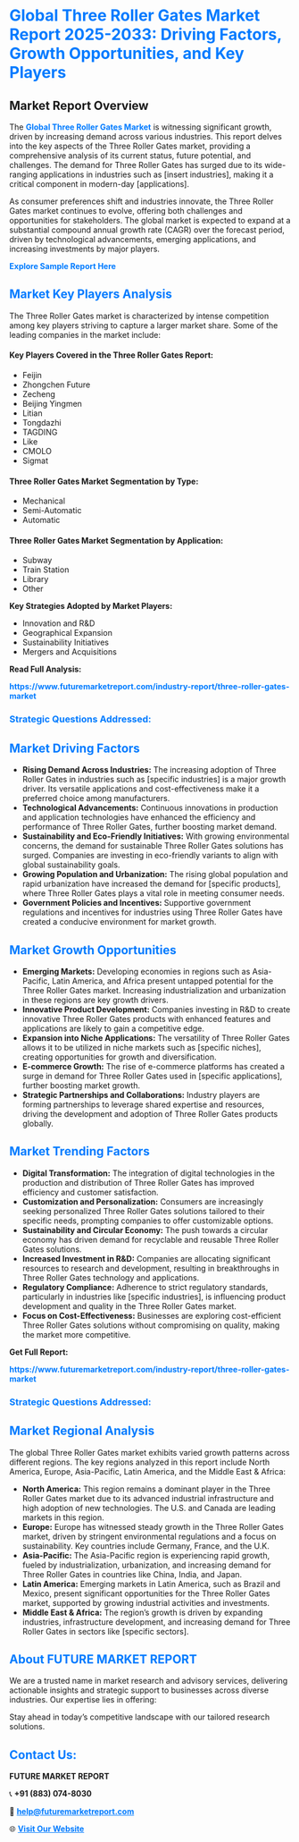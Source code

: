 <h1 style="color: #007BFF;">Global Three Roller Gates Market Report 2025-2033: Driving Factors, Growth Opportunities, and Key Players</h1>

<section id="overview">
<h2>Market Report Overview</h2>
<p>The <a href="https://www.futuremarketreport.com/industry-report/three-roller-gates-market" style="color: #007BFF; text-decoration: none;"><strong>Global Three Roller Gates Market</strong></a> is witnessing significant growth, driven by increasing demand across various industries. This report delves into the key aspects of the Three Roller Gates market, providing a comprehensive analysis of its current status, future potential, and challenges. The demand for Three Roller Gates has surged due to its wide-ranging applications in industries such as [insert industries], making it a critical component in modern-day [applications].</p>
<p>As consumer preferences shift and industries innovate, the Three Roller Gates market continues to evolve, offering both challenges and opportunities for stakeholders. The global market is expected to expand at a substantial compound annual growth rate (CAGR) over the forecast period, driven by technological advancements, emerging applications, and increasing investments by major players.</p>
</section>

<section id="overview">
<p><a href="https://www.futuremarketreport.com/request-sample/reportId=36623" style="color: #007BFF; text-decoration: none;"><strong>Explore Sample Report Here</strong></a></p>
</section>

<section id="key-players">
<h2 style="color: #007BFF;">Market Key Players Analysis</h2>
<p>The Three Roller Gates market is characterized by intense competition among key players striving to capture a larger market share. Some of the leading companies in the market include:</p>
<h4>Key Players Covered in the Three Roller Gates Report:</h4>
<ul><li>Feijin</li><li>Zhongchen Future</li><li>Zecheng</li><li>Beijing Yingmen</li><li>Litian</li><li>Tongdazhi</li><li>TAGDING</li><li>Like</li><li>CMOLO</li><li>Sigmat</li></ul>
<h4>Three Roller Gates Market Segmentation by Type:</h4>
<ul><li>Mechanical</li><li>Semi-Automatic</li><li>Automatic</li></ul>

<h4>Three Roller Gates Market Segmentation by Application:</h4>
<ul><li>Subway</li><li>Train Station</li><li>Library</li><li>Other</li></ul>
<p><strong>Key Strategies Adopted by Market Players:</strong></p>
<ul>
<li>Innovation and R&D</li>
<li>Geographical Expansion</li>
<li>Sustainability Initiatives</li>
<li>Mergers and Acquisitions</li>
</ul>
</section>

<section>
<p><strong>Read Full Analysis: </strong></p><a href="https://www.futuremarketreport.com/industry-report/three-roller-gates-market" style="color: #007BFF; text-decoration: none;"><strong>https://www.futuremarketreport.com/industry-report/three-roller-gates-market</strong></a>
<h3 style="color: #007BFF;">Strategic Questions Addressed:</h3>
</section>

<section id="driving-factors">
<h2 style="color: #007BFF;">Market Driving Factors</h2>
<ul>
<li><strong>Rising Demand Across Industries:</strong> The increasing adoption of Three Roller Gates in industries such as [specific industries] is a major growth driver. Its versatile applications and cost-effectiveness make it a preferred choice among manufacturers.</li>
<li><strong>Technological Advancements:</strong> Continuous innovations in production and application technologies have enhanced the efficiency and performance of Three Roller Gates, further boosting market demand.</li>
<li><strong>Sustainability and Eco-Friendly Initiatives:</strong> With growing environmental concerns, the demand for sustainable Three Roller Gates solutions has surged. Companies are investing in eco-friendly variants to align with global sustainability goals.</li>
<li><strong>Growing Population and Urbanization:</strong> The rising global population and rapid urbanization have increased the demand for [specific products], where Three Roller Gates plays a vital role in meeting consumer needs.</li>
<li><strong>Government Policies and Incentives:</strong> Supportive government regulations and incentives for industries using Three Roller Gates have created a conducive environment for market growth.</li>
</ul>
</section>

<section id="growth-opportunities">
<h2 style="color: #007BFF;">Market Growth Opportunities</h2>
<ul>
<li><strong>Emerging Markets:</strong> Developing economies in regions such as Asia-Pacific, Latin America, and Africa present untapped potential for the Three Roller Gates market. Increasing industrialization and urbanization in these regions are key growth drivers.</li>
<li><strong>Innovative Product Development:</strong> Companies investing in R&D to create innovative Three Roller Gates products with enhanced features and applications are likely to gain a competitive edge.</li>
<li><strong>Expansion into Niche Applications:</strong> The versatility of Three Roller Gates allows it to be utilized in niche markets such as [specific niches], creating opportunities for growth and diversification.</li>
<li><strong>E-commerce Growth:</strong> The rise of e-commerce platforms has created a surge in demand for Three Roller Gates used in [specific applications], further boosting market growth.</li>
<li><strong>Strategic Partnerships and Collaborations:</strong> Industry players are forming partnerships to leverage shared expertise and resources, driving the development and adoption of Three Roller Gates products globally.</li>
</ul>
</section>

<section id="trending-factors">
<h2 style="color: #007BFF;">Market Trending Factors</h2>
<ul>
<li><strong>Digital Transformation:</strong> The integration of digital technologies in the production and distribution of Three Roller Gates has improved efficiency and customer satisfaction.</li>
<li><strong>Customization and Personalization:</strong> Consumers are increasingly seeking personalized Three Roller Gates solutions tailored to their specific needs, prompting companies to offer customizable options.</li>
<li><strong>Sustainability and Circular Economy:</strong> The push towards a circular economy has driven demand for recyclable and reusable Three Roller Gates solutions.</li>
<li><strong>Increased Investment in R&D:</strong> Companies are allocating significant resources to research and development, resulting in breakthroughs in Three Roller Gates technology and applications.</li>
<li><strong>Regulatory Compliance:</strong> Adherence to strict regulatory standards, particularly in industries like [specific industries], is influencing product development and quality in the Three Roller Gates market.</li>
<li><strong>Focus on Cost-Effectiveness:</strong> Businesses are exploring cost-efficient Three Roller Gates solutions without compromising on quality, making the market more competitive.</li>
</ul>
</section>

<section>
<p><strong>Get Full Report: </strong></p><a href="https://www.futuremarketreport.com/industry-report/three-roller-gates-market" style="color: #007BFF; text-decoration: none;"><strong>https://www.futuremarketreport.com/industry-report/three-roller-gates-market</strong></a>
<h3 style="color: #007BFF;">Strategic Questions Addressed:</h3>
</section>


<section id="regional-analysis">
<h2 style="color: #007BFF;">Market Regional Analysis</h2>
<p>The global Three Roller Gates market exhibits varied growth patterns across different regions. The key regions analyzed in this report include North America, Europe, Asia-Pacific, Latin America, and the Middle East & Africa:</p>
<ul>
<li><strong>North America:</strong> This region remains a dominant player in the Three Roller Gates market due to its advanced industrial infrastructure and high adoption of new technologies. The U.S. and Canada are leading markets in this region.</li>
<li><strong>Europe:</strong> Europe has witnessed steady growth in the Three Roller Gates market, driven by stringent environmental regulations and a focus on sustainability. Key countries include Germany, France, and the U.K.</li>
<li><strong>Asia-Pacific:</strong> The Asia-Pacific region is experiencing rapid growth, fueled by industrialization, urbanization, and increasing demand for Three Roller Gates in countries like China, India, and Japan.</li>
<li><strong>Latin America:</strong> Emerging markets in Latin America, such as Brazil and Mexico, present significant opportunities for the Three Roller Gates market, supported by growing industrial activities and investments.</li>
<li><strong>Middle East & Africa:</strong> The region’s growth is driven by expanding industries, infrastructure development, and increasing demand for Three Roller Gates in sectors like [specific sectors].</li>
</ul>
</section>

<footer>
<h2 style="color: #007BFF;">About FUTURE MARKET REPORT</h2>
<p>We are a trusted name in market research and advisory services, delivering actionable insights and strategic support to businesses across diverse industries. Our expertise lies in offering:</p>

<p>Stay ahead in today’s competitive landscape with our tailored research solutions.</p>

<h2 style="color: #007BFF;">Contact Us:</h2>
<p><strong>FUTURE MARKET REPORT</strong></p>
<p>📞 <strong>+91 (883) 074-8030</strong></p>
<p>📧 <strong><a href="mailto:help@futuremarketreport.com" style="color: #007BFF;">help@futuremarketreport.com</a></strong></p>
<p>🌐 <strong><a href="https://www.futuremarketreport.com/" style="color: #007BFF;">Visit Our Website</a></strong></p>
</footer>